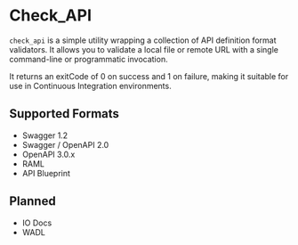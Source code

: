 # Check_API

`check_api` is a simple utility wrapping a collection of API definition format validators. It allows you to validate a local file or remote URL with a single command-line or programmatic invocation.

It returns an exitCode of 0 on success and 1 on failure, making it suitable for use in Continuous Integration environments.

## Supported Formats

* Swagger 1.2
* Swagger / OpenAPI 2.0
* OpenAPI 3.0.x
* RAML 
* API Blueprint

## Planned 

* IO Docs
* WADL
